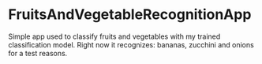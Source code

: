 # FruitsAndVegetableRecognitionApp
Simple app used to classify fruits and vegetables with my trained classification model. Right now it recognizes: bananas, zucchini and onions for a test reasons.  
